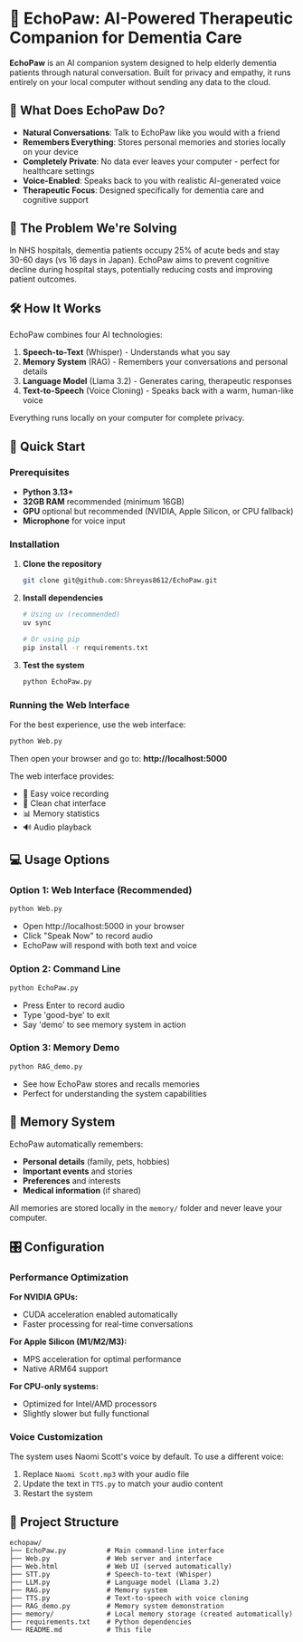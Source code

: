 # 🐾 EchoPaw: AI-Powered Therapeutic Companion for Dementia Care

**EchoPaw** is an AI companion system designed to help elderly dementia patients through natural conversation. Built for privacy and empathy, it runs entirely on your local computer without sending any data to the cloud.

## 🎯 What Does EchoPaw Do?

- **Natural Conversations**: Talk to EchoPaw like you would with a friend
- **Remembers Everything**: Stores personal memories and stories locally on your device
- **Completely Private**: No data ever leaves your computer - perfect for healthcare settings
- **Voice-Enabled**: Speaks back to you with realistic AI-generated voice
- **Therapeutic Focus**: Designed specifically for dementia care and cognitive support

## 🏥 The Problem We're Solving

In NHS hospitals, dementia patients occupy 25% of acute beds and stay 30-60 days (vs 16 days in Japan). EchoPaw aims to prevent cognitive decline during hospital stays, potentially reducing costs and improving patient outcomes.

## 🛠️ How It Works

EchoPaw combines four AI technologies:

1. **Speech-to-Text** (Whisper) - Understands what you say
2. **Memory System** (RAG) - Remembers your conversations and personal details
3. **Language Model** (Llama 3.2) - Generates caring, therapeutic responses
4. **Text-to-Speech** (Voice Cloning) - Speaks back with a warm, human-like voice

Everything runs locally on your computer for complete privacy.

## 🚀 Quick Start

### Prerequisites

- **Python 3.13+** 
- **32GB RAM** recommended (minimum 16GB)
- **GPU** optional but recommended (NVIDIA, Apple Silicon, or CPU fallback)
- **Microphone** for voice input

### Installation

1. **Clone the repository**
   ```bash
   git clone git@github.com:Shreyas8612/EchoPaw.git
   ```

2. **Install dependencies**
   ```bash
   # Using uv (recommended)
   uv sync

   # Or using pip
   pip install -r requirements.txt
   ```

3. **Test the system**
   ```bash
   python EchoPaw.py
   ```

### Running the Web Interface

For the best experience, use the web interface:

```bash
python Web.py
```

Then open your browser and go to: **http://localhost:5000**

The web interface provides:
- 🎤 Easy voice recording
- 💬 Clean chat interface  
- 📊 Memory statistics
- 🔊 Audio playback

## 💻 Usage Options

### Option 1: Web Interface (Recommended)
```bash
python Web.py
```
- Open http://localhost:5000 in your browser
- Click "Speak Now" to record audio
- EchoPaw will respond with both text and voice

### Option 2: Command Line
```bash
python EchoPaw.py
```
- Press Enter to record audio
- Type 'good-bye' to exit
- Say 'demo' to see memory system in action

### Option 3: Memory Demo
```bash
python RAG_demo.py
```
- See how EchoPaw stores and recalls memories
- Perfect for understanding the system capabilities

## 🧠 Memory System

EchoPaw automatically remembers:
- **Personal details** (family, pets, hobbies)
- **Important events** and stories
- **Preferences** and interests
- **Medical information** (if shared)

All memories are stored locally in the `memory/` folder and never leave your computer.

## 🎛️ Configuration

### Performance Optimization

**For NVIDIA GPUs:**
- CUDA acceleration enabled automatically
- Faster processing for real-time conversations

**For Apple Silicon (M1/M2/M3):**
- MPS acceleration for optimal performance
- Native ARM64 support

**For CPU-only systems:**
- Optimized for Intel/AMD processors
- Slightly slower but fully functional

### Voice Customization

The system uses Naomi Scott's voice by default. To use a different voice:

1. Replace `Naomi Scott.mp3` with your audio file
2. Update the text in `TTS.py` to match your audio content
3. Restart the system

## 📁 Project Structure

```
echopaw/
├── EchoPaw.py          # Main command-line interface
├── Web.py              # Web server and interface
├── Web.html            # Web UI (served automatically)
├── STT.py              # Speech-to-text (Whisper)
├── LLM.py              # Language model (Llama 3.2)
├── RAG.py              # Memory system
├── TTS.py              # Text-to-speech with voice cloning
├── RAG_demo.py         # Memory system demonstration
├── memory/             # Local memory storage (created automatically)
├── requirements.txt    # Python dependencies
└── README.md           # This file
```